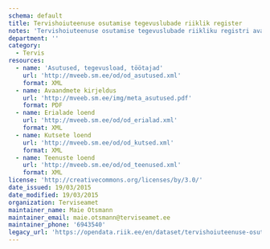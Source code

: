 ```yaml
---
schema: default
title: Tervishoiuteenuse osutamise tegevuslubade riiklik register
notes: 'Tervishoiuteenuse osutamise tegevuslubade riikliku registri avaandmete puhul on esitatud tervishoiuteenuseid osutavad asutused, nende tegevusload ja töötajad. Esitatud on ainult kehtivaid tegevuslube omavad asutused.'
department: ''
category:
  - Tervis
resources:
  - name: 'Asutused, tegevusload, töötajad'
    url: 'http://mveeb.sm.ee/od/od_asutused.xml'
    format: XML
  - name: Avaandmete kirjeldus
    url: 'http://mveeb.sm.ee/img/meta_asutused.pdf'
    format: PDF
  - name: Erialade loend
    url: 'http://mveeb.sm.ee/od/od_erialad.xml'
    format: XML
  - name: Kutsete loend
    url: 'http://mveeb.sm.ee/od/od_kutsed.xml'
    format: XML
  - name: Teenuste loend
    url: 'http://mveeb.sm.ee/od/od_teenused.xml'
    format: XML
license: 'http://creativecommons.org/licenses/by/3.0/'
date_issued: 19/03/2015
date_modified: 19/03/2015
organization: Terviseamet
maintainer_name: Maie Otsmann
maintainer_email: maie.otsmann@terviseamet.ee
maintainer_phone: '6943540'
legacy_url: 'https://opendata.riik.ee/en/dataset/tervishoiuteenuse-osutamise-tegevuslubade-riiklik-register'
---
```

